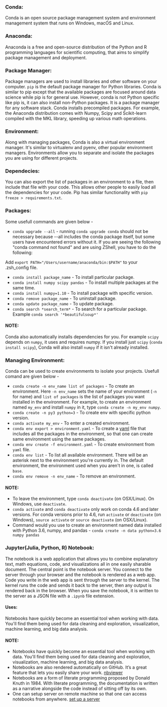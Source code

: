 ### Conda:
Conda is an open source package management system and environment management system that runs on Windows, macOS and Linux.
### Anaconda:
Anaconda is a free and open-source distribution of the Python and R programming languages for scientific computing, that aims to simplify package management and deployment.
### Package Manager: 
Package managers are used to install libraries and other software on your computer. `pip` is the default package manager for Python libraries. Conda is similar to pip except that the available packages
are focused around data science while pip is for general use. However, conda is not Python specific like pip is, it can also install non-Python packages.
It is a package manager for any software stack. Conda installs precompiled packages. For example, the Anaconda distribution comes with Numpy, Scipy and Scikit-learn compiled with the MKL library,
speeding up various math operations. 
### Environment:
Along with managing packages, Conda is also a virtual environment manager. It's similar to virtualenv and pyenv, other popular environment managers.
Environments allow you to separate and isolate the packages you are using for different projects.
### Dependecies:
You can also export the list of packages in an environment to a file, then include that file with your code. This allows other people to easily load all the dependencies for your code.
Pip has similar functionality with `pip freeze > requirements.txt`.
### Packages:
Some usefull commands are given below -

* `conda upgrade --all` -  running `conda upgrade conda` should not be necessary because --all
includes the conda package itself, but some users have encountered errors without it.
If you are seeing the following "conda command not found" and are using ZShell, you have to do the following:

Add `export PATH="/Users/username/anaconda/bin:$PATH"` to your .zsh_config file.
* `conda install package_name` - To install particular package.
* `conda install numpy scipy pandas` - To install multiple packages at the same time.
* `conda install numpy=1.10` - To install package with specific version.
* `conda remove package_name` - To uninstall package.
* `conda update package_name` - To update package.
* `conda search *search_term*` - To search for a particular package. Example `conda search '*beautifulsoup*'`
#### NOTE:
Conda also automatically installs dependencies for you. For example `scipy` depends on `numpy`, it uses and requires numpy. If you 
install just `scipy` (`conda install scipy`), Conda will also install `numpy` if it isn't already installed.

### Managing Environment:
Conda can be used to create environments to isolate your projects. Usefull comand are given below -
* `conda create -n env_name list of packages` - To create an environment. Here `-n env_name` sets the name of your environment (`-n` for name) and `list of packages` is the list of packages you want installed in the environment. For example, to create an environment named `my_env` and install `numpy` in it, type `conda create -n my_env numpy`.
* `conda create -n py3 python=3` - To create env with specific python version.
* `conda activate my_env` - To enter a created environment.
* `conda env export > environment.yaml` - To create a [yaml](https://yaml.org/) file that includes all the packages in the environment, so that one can create same environment using the same packages.
* `conda env create -f environment.yaml` - To create environment from `yaml` file.
* `conda env list` - To list all available environment. There will be an asterisk next to the environment you're currently in. The default environment, the environment used when you aren't in one, is called `base`.
* `conda env remove -n env_name` - To remove an environment.
#### NOTE:
*  To leave the environment, type `conda deactivate` (on OSX/Linux). On Windows, use `deactivate`.
* `conda activate` and `conda deactivate` only work on conda 4.6 and later versions. For conda versions prior to 4.6, run `activate` or `deactivate` (on Windows), `source activate` or `source deactivate` (on OSX/Linux).
* Command would you use to create an environment named data installed with Python 3.6, numpy, and pandas -
`conda create -n data python=3.6 numpy pandas`

### Jupyter(Julia, Python, R) Notebook:
 The notebook is a web application that allows you to combine explanatory text, math equations, code, and visualizations all in one easily sharable document. The central point is the notebook server. You connect to the server through your browser and the notebook is rendered as a web app. Code you write in the web app is sent through the server to the kernel. The kernel runs the code and sends it back to the server, then any output is rendered back in the browser. When you save the notebook, it is written to the server as a JSON file with a `.ipynb` file extension.
 #### Uses:
 Notebooks have quickly become an essential tool when working with data. You'll find them being used for data cleaning and exploration, visualization, machine learning, and big data analysis.
 #### NOTE:
 * Notebooks have quickly become an essential tool when working with data. You'll find them being used for data cleaning and exploration, visualization, machine learning, and big data analysis.
 * Notebooks are also rendered automatically on GitHub. It’s a great feature that lets you easily share your work. [nbviewer](http://nbviewer.jupyter.org/)
 * Notebooks are a form of literate programming proposed by Donald Knuth in 1984. With literate programming, the documentation is written as a narrative alongside the code instead of sitting off by its own.
 * One can setup server on remote machine so that one can access notebooks from anywhere. [set up a server](https://jupyter-notebook.readthedocs.io/en/latest/public_server.html)

